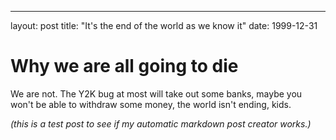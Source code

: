 ---
layout: post
title: "It's the end of the world as we know it"
date: 1999-12-31

# Why we are all going to die
We are not. The Y2K bug at most will take out some banks, maybe you won't be able to withdraw some money, the world isn't ending, kids.

*(this is a test post to see if my automatic markdown post creator works.)*
